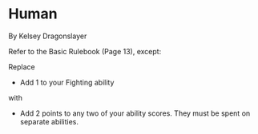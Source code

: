 # Human
By Kelsey Dragonslayer

Refer to the Basic Rulebook (Page 13), except:

Replace 
- Add 1 to your Fighting ability

with 
- Add 2 points to any two of your ability scores. They must be spent on separate abilities.
